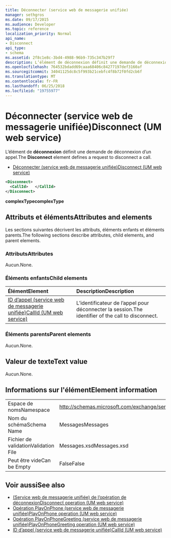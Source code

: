 ```yaml
---
title: Déconnecter (service web de messagerie unifiée)
manager: sethgros
ms.date: 09/17/2015
ms.audience: Developer
ms.topic: reference
localization_priority: Normal
api_name:
- Disconnect
api_type:
- schema
ms.assetid: 2f8c1e8c-3bd4-4988-96b9-735c347b29f7
description: L’élément de déconnexion définit une demande de déconnexion d’un appel.
ms.openlocfilehash: 764532bdadd69caaa68406c84277197def3160af
ms.sourcegitcommit: 34041125dc8c5f993b21cebfc4f8b72f0fd2cb6f
ms.translationtype: MT
ms.contentlocale: fr-FR
ms.lasthandoff: 06/25/2018
ms.locfileid: "19755977"
---
```

# <a name="disconnect-um-web-service"></a><span data-ttu-id="e4fea-103">Déconnecter (service web de messagerie unifiée)</span><span class="sxs-lookup"><span data-stu-id="e4fea-103">Disconnect (UM web service)</span></span>

<span data-ttu-id="e4fea-104">L’élément de **déconnexion** définit une demande de déconnexion d’un appel.</span><span class="sxs-lookup"><span data-stu-id="e4fea-104">The **Disconnect** element defines a request to disconnect a call.</span></span> 
  
- [<span data-ttu-id="e4fea-105">Déconnecter (service web de messagerie unifiée)</span><span class="sxs-lookup"><span data-stu-id="e4fea-105">Disconnect (UM web service)</span></span>](disconnect-um-web-service.md)
  
```xml
<Disconnect>
  <CallId>   </CallId>
</Disconnect>
```

 <span data-ttu-id="e4fea-106">**complexType**</span><span class="sxs-lookup"><span data-stu-id="e4fea-106">**complexType**</span></span>
## <a name="attributes-and-elements"></a><span data-ttu-id="e4fea-107">Attributs et éléments</span><span class="sxs-lookup"><span data-stu-id="e4fea-107">Attributes and elements</span></span>

<span data-ttu-id="e4fea-108">Les sections suivantes décrivent les attributs, éléments enfants et éléments parents.</span><span class="sxs-lookup"><span data-stu-id="e4fea-108">The following sections describe attributes, child elements, and parent elements.</span></span>
  
### <a name="attributes"></a><span data-ttu-id="e4fea-109">Attributs</span><span class="sxs-lookup"><span data-stu-id="e4fea-109">Attributes</span></span>

<span data-ttu-id="e4fea-110">Aucun.</span><span class="sxs-lookup"><span data-stu-id="e4fea-110">None.</span></span>
  
### <a name="child-elements"></a><span data-ttu-id="e4fea-111">Éléments enfants</span><span class="sxs-lookup"><span data-stu-id="e4fea-111">Child elements</span></span>

|<span data-ttu-id="e4fea-112">**Élément**</span><span class="sxs-lookup"><span data-stu-id="e4fea-112">**Element**</span></span>|<span data-ttu-id="e4fea-113">**Description**</span><span class="sxs-lookup"><span data-stu-id="e4fea-113">**Description**</span></span>|
|:-----|:-----|
|[<span data-ttu-id="e4fea-114">ID d’appel (service web de messagerie unifiée)</span><span class="sxs-lookup"><span data-stu-id="e4fea-114">CallId (UM web service)</span></span>](callid-um-web-service.md) <br/> |<span data-ttu-id="e4fea-115">L’identificateur de l’appel pour déconnecter la session.</span><span class="sxs-lookup"><span data-stu-id="e4fea-115">The identifier of the call to disconnect.</span></span>  <br/> |
   
### <a name="parent-elements"></a><span data-ttu-id="e4fea-116">Éléments parents</span><span class="sxs-lookup"><span data-stu-id="e4fea-116">Parent elements</span></span>

<span data-ttu-id="e4fea-117">Aucun.</span><span class="sxs-lookup"><span data-stu-id="e4fea-117">None.</span></span>
  
## <a name="text-value"></a><span data-ttu-id="e4fea-118">Valeur de texte</span><span class="sxs-lookup"><span data-stu-id="e4fea-118">Text value</span></span>

<span data-ttu-id="e4fea-119">Aucun.</span><span class="sxs-lookup"><span data-stu-id="e4fea-119">None.</span></span>
  
## <a name="element-information"></a><span data-ttu-id="e4fea-120">Informations sur l'élément</span><span class="sxs-lookup"><span data-stu-id="e4fea-120">Element information</span></span>

|||
|:-----|:-----|
|<span data-ttu-id="e4fea-121">Espace de noms</span><span class="sxs-lookup"><span data-stu-id="e4fea-121">Namespace</span></span>  <br/> |http://schemas.microsoft.com/exchange/services/2006/messages  <br/> |
|<span data-ttu-id="e4fea-122">Nom du schéma</span><span class="sxs-lookup"><span data-stu-id="e4fea-122">Schema Name</span></span>  <br/> |<span data-ttu-id="e4fea-123">Messages</span><span class="sxs-lookup"><span data-stu-id="e4fea-123">Messages</span></span>  <br/> |
|<span data-ttu-id="e4fea-124">Fichier de validation</span><span class="sxs-lookup"><span data-stu-id="e4fea-124">Validation File</span></span>  <br/> |<span data-ttu-id="e4fea-125">Messages.xsd</span><span class="sxs-lookup"><span data-stu-id="e4fea-125">Messages.xsd</span></span>  <br/> |
|<span data-ttu-id="e4fea-126">Peut être vide</span><span class="sxs-lookup"><span data-stu-id="e4fea-126">Can be Empty</span></span>  <br/> |<span data-ttu-id="e4fea-127">False</span><span class="sxs-lookup"><span data-stu-id="e4fea-127">False</span></span>  <br/> |
   
## <a name="see-also"></a><span data-ttu-id="e4fea-128">Voir aussi</span><span class="sxs-lookup"><span data-stu-id="e4fea-128">See also</span></span>

- [<span data-ttu-id="e4fea-129">(Service web de messagerie unifiée) de l’opération de déconnexion</span><span class="sxs-lookup"><span data-stu-id="e4fea-129">Disconnect operation (UM web service)</span></span>](disconnect-operation-um-web-service.md)  
- [<span data-ttu-id="e4fea-130">Opération PlayOnPhone (service web de messagerie unifiée)</span><span class="sxs-lookup"><span data-stu-id="e4fea-130">PlayOnPhone operation (UM web service)</span></span>](playonphone-operation-um-web-service.md) 
- [<span data-ttu-id="e4fea-131">Opération PlayOnPhoneGreeting (service web de messagerie unifiée)</span><span class="sxs-lookup"><span data-stu-id="e4fea-131">PlayOnPhoneGreeting operation (UM web service)</span></span>](playonphonegreeting-operation-um-web-service.md)  
- [<span data-ttu-id="e4fea-132">ID d’appel (service web de messagerie unifiée)</span><span class="sxs-lookup"><span data-stu-id="e4fea-132">CallId (UM web service)</span></span>](callid-um-web-service.md)

